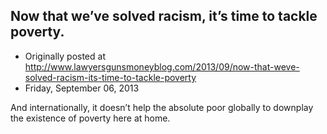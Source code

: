 ## Now that we’ve solved racism, it’s time to tackle poverty.

 * Originally posted at http://www.lawyersgunsmoneyblog.com/2013/09/now-that-weve-solved-racism-its-time-to-tackle-poverty
 * Friday, September 06, 2013

And internationally, it doesn’t help the absolute poor globally to downplay the existence of poverty here at home.